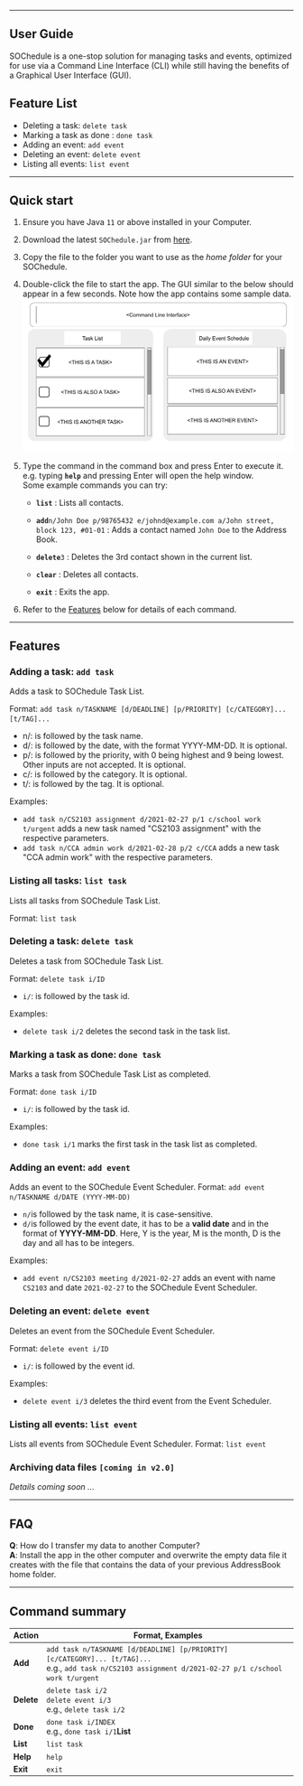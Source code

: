 ---
## User Guide

SOChedule is a one-stop solution for managing tasks and events, optimized for use via a Command Line Interface (CLI) while still having the benefits of a Graphical User Interface (GUI).

## Feature List
* Deleting a task: `delete task` 
* Marking a task as done : `done task`
* Adding an event: `add event`
* Deleting an event: `delete event`
* Listing all events: `list event`


--------------------------------------------------------------------------------------------------------------------

## Quick start

1. Ensure you have Java `11` or above installed in your Computer.

1. Download the latest `SOChedule.jar` from [here](https://github.com/se-edu/addressbook-level3/releases).

1. Copy the file to the folder you want to use as the _home folder_ for your SOChedule.

1. Double-click the file to start the app. The GUI similar to the below should appear in a few seconds. Note how the app contains some sample data.<br>
   ![Ui](images/Ui.png)

1. Type the command in the command box and press Enter to execute it. e.g. typing **`help`** and pressing Enter will open the help window.<br>
   Some example commands you can try:

   * **`list`** : Lists all contacts.

   * **`add`**`n/John Doe p/98765432 e/johnd@example.com a/John street, block 123, #01-01` : Adds a contact named `John Doe` to the Address Book.

   * **`delete`**`3` : Deletes the 3rd contact shown in the current list.

   * **`clear`** : Deletes all contacts.

   * **`exit`** : Exits the app.

1. Refer to the [Features](#features) below for details of each command.

--------------------------------------------------------------------------------------------------------------------

## Features

### Adding a task: `add task`
Adds a task to SOChedule Task List.

Format: `add task n/TASKNAME [d/DEADLINE] [p/PRIORITY] [c/CATEGORY]... [t/TAG]...`
* n/: is followed by the task name.
* d/: is followed by the date, with the format YYYY-MM-DD. It is optional.
* p/: is followed by the priority, with 0 being highest and 9 being lowest. Other inputs are not accepted. It is optional.
* c/: is followed by the category. It is optional.
* t/: is followed by the tag. It is optional.

Examples:
* `add task n/CS2103 assignment d/2021-02-27 p/1 c/school work t/urgent` adds a new task named "CS2103 assignment" with the respective parameters.
* `add task n/CCA admin work d/2021-02-28 p/2 c/CCA` adds a new task "CCA admin work" with the respective parameters.

### Listing all tasks: `list task`
Lists all tasks from SOChedule Task List.

Format: `list task`

### Deleting a task: `delete task`
Deletes a task from SOChedule Task List.

Format: `delete task i/ID`
* `i/`: is followed by the task id.

Examples:
* `delete task i/2` deletes the second task in the task list.

### Marking a task as done: `done task`
Marks a task from SOChedule Task List as completed.

Format: `done task i/ID`
* `i/`: is followed by the task id.

Examples:
* `done task i/1` marks the first task in the task list as completed.

### Adding an event: `add event`
Adds an event to the SOChedule Event Scheduler.
Format: `add event n/TASKNAME d/DATE (YYYY-MM-DD)`
* `n/`is followed by the task name, it is case-sensitive.
* `d/`is followed by the event date, it has to be a **valid date**
  and in the format of **YYYY-MM-DD**. 
  Here, Y is the year, M is the month, D is the day and all has to be integers.
  
Examples:
* `add event n/CS2103 meeting d/2021-02-27` adds an event with name `CS2103` and date `2021-02-27` 
to the SOChedule Event Scheduler.
  
### Deleting an event: `delete event`
Deletes an event from the SOChedule Event Scheduler.

Format: `delete event i/ID`
* `i/`: is followed by the event id.

Examples:
* `delete event i/3` deletes the third event from the Event Scheduler.

### Listing all events: `list event`
Lists all events from SOChedule Event Scheduler.
Format: `list event`

### Archiving data files `[coming in v2.0]`

_Details coming soon ..._

--------------------------------------------------------------------------------------------------------------------

## FAQ

**Q**: How do I transfer my data to another Computer?<br>
**A**: Install the app in the other computer and overwrite the empty data file it creates with the file that contains the data of your previous AddressBook home folder.

--------------------------------------------------------------------------------------------------------------------

## Command summary

Action | Format, Examples
--------|------------------
**Add** | `add task n/TASKNAME [d/DEADLINE] [p/PRIORITY] [c/CATEGORY]... [t/TAG]...` <br> e.g., `add task n/CS2103 assignment d/2021-02-27 p/1 c/school work t/urgent`
**Delete** | `delete task i/2`<br>`delete event i/3`<br> e.g., `delete task i/2`
**Done** | `done task i/INDEX`<br>e.g., `done task i/1`**List** | `list`
**List** | `list task`
**Help** | `help`
**Exit** | `exit`
